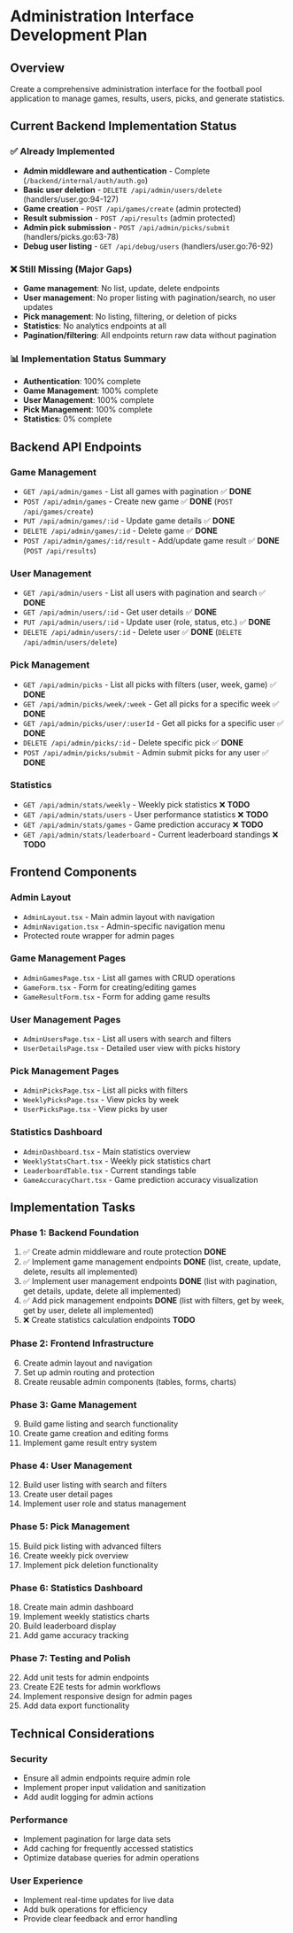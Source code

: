 # Administration Interface Development Plan

## Overview
Create a comprehensive administration interface for the football pool application to manage games, results, users, picks, and generate statistics.

## Current Backend Implementation Status

### ✅ **Already Implemented**
- **Admin middleware and authentication** - Complete (`/backend/internal/auth/auth.go`)
- **Basic user deletion** - `DELETE /api/admin/users/delete` (handlers/user.go:94-127)
- **Game creation** - `POST /api/games/create` (admin protected)
- **Result submission** - `POST /api/results` (admin protected)
- **Admin pick submission** - `POST /api/admin/picks/submit` (handlers/picks.go:63-78)
- **Debug user listing** - `GET /api/debug/users` (handlers/user.go:76-92)

### ❌ **Still Missing (Major Gaps)**
- **Game management**: No list, update, delete endpoints
- **User management**: No proper listing with pagination/search, no user updates
- **Pick management**: No listing, filtering, or deletion of picks
- **Statistics**: No analytics endpoints at all
- **Pagination/filtering**: All endpoints return raw data without pagination

### 📊 **Implementation Status Summary**
- **Authentication**: 100% complete
- **Game Management**: 100% complete  
- **User Management**: 100% complete
- **Pick Management**: 100% complete
- **Statistics**: 0% complete

## Backend API Endpoints

### Game Management
- `GET /api/admin/games` - List all games with pagination ✅ **DONE**
- `POST /api/admin/games` - Create new game ✅ **DONE** (`POST /api/games/create`)
- `PUT /api/admin/games/:id` - Update game details ✅ **DONE**
- `DELETE /api/admin/games/:id` - Delete game ✅ **DONE**
- `POST /api/admin/games/:id/result` - Add/update game result ✅ **DONE** (`POST /api/results`)

### User Management
- `GET /api/admin/users` - List all users with pagination and search ✅ **DONE**
- `GET /api/admin/users/:id` - Get user details ✅ **DONE**
- `PUT /api/admin/users/:id` - Update user (role, status, etc.) ✅ **DONE**
- `DELETE /api/admin/users/:id` - Delete user ✅ **DONE** (`DELETE /api/admin/users/delete`)

### Pick Management
- `GET /api/admin/picks` - List all picks with filters (user, week, game) ✅ **DONE**
- `GET /api/admin/picks/week/:week` - Get all picks for a specific week ✅ **DONE**
- `GET /api/admin/picks/user/:userId` - Get all picks for a specific user ✅ **DONE**
- `DELETE /api/admin/picks/:id` - Delete specific pick ✅ **DONE**
- `POST /api/admin/picks/submit` - Admin submit picks for any user ✅ **DONE**

### Statistics
- `GET /api/admin/stats/weekly` - Weekly pick statistics ❌ **TODO**
- `GET /api/admin/stats/users` - User performance statistics ❌ **TODO**
- `GET /api/admin/stats/games` - Game prediction accuracy ❌ **TODO**
- `GET /api/admin/stats/leaderboard` - Current leaderboard standings ❌ **TODO**

## Frontend Components

### Admin Layout
- `AdminLayout.tsx` - Main admin layout with navigation
- `AdminNavigation.tsx` - Admin-specific navigation menu
- Protected route wrapper for admin pages

### Game Management Pages
- `AdminGamesPage.tsx` - List all games with CRUD operations
- `GameForm.tsx` - Form for creating/editing games
- `GameResultForm.tsx` - Form for adding game results

### User Management Pages
- `AdminUsersPage.tsx` - List all users with search and filters
- `UserDetailsPage.tsx` - Detailed user view with picks history

### Pick Management Pages
- `AdminPicksPage.tsx` - List all picks with filters
- `WeeklyPicksPage.tsx` - View picks by week
- `UserPicksPage.tsx` - View picks by user

### Statistics Dashboard
- `AdminDashboard.tsx` - Main statistics overview
- `WeeklyStatsChart.tsx` - Weekly pick statistics chart
- `LeaderboardTable.tsx` - Current standings table
- `GameAccuracyChart.tsx` - Game prediction accuracy visualization

## Implementation Tasks

### Phase 1: Backend Foundation
1. ✅ Create admin middleware and route protection **DONE**
2. ✅ Implement game management endpoints **DONE** (list, create, update, delete, results all implemented)
3. ✅ Implement user management endpoints **DONE** (list with pagination, get details, update, delete all implemented)
4. ✅ Add pick management endpoints **DONE** (list with filters, get by week, get by user, delete all implemented)
5. ❌ Create statistics calculation endpoints **TODO**

### Phase 2: Frontend Infrastructure
6. Create admin layout and navigation
7. Set up admin routing and protection
8. Create reusable admin components (tables, forms, charts)

### Phase 3: Game Management
9. Build game listing and search functionality
10. Create game creation and editing forms
11. Implement game result entry system

### Phase 4: User Management
12. Build user listing with search and filters
13. Create user detail pages
14. Implement user role and status management

### Phase 5: Pick Management
15. Build pick listing with advanced filters
16. Create weekly pick overview
17. Implement pick deletion functionality

### Phase 6: Statistics Dashboard
18. Create main admin dashboard
19. Implement weekly statistics charts
20. Build leaderboard display
21. Add game accuracy tracking

### Phase 7: Testing and Polish
22. Add unit tests for admin endpoints
23. Create E2E tests for admin workflows
24. Implement responsive design for admin pages
25. Add data export functionality

## Technical Considerations

### Security
- Ensure all admin endpoints require admin role
- Implement proper input validation and sanitization
- Add audit logging for admin actions

### Performance
- Implement pagination for large data sets
- Add caching for frequently accessed statistics
- Optimize database queries for admin operations

### User Experience
- Implement real-time updates for live data
- Add bulk operations for efficiency
- Provide clear feedback and error handling